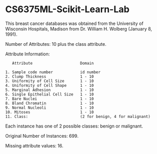 # CS6375ML-Scikit-Learn-Lab

This breast cancer databases was obtained from the University of Wisconsin Hospitals, Madison from Dr. William H. Wolberg (January 8, 1991).

Number of Attributes: 10 plus the class attribute.

Attribute Information: 
      
	   Attribute                     Domain
	
	1. Sample code number            id number
    2. Clump Thickness               1 - 10
    3. Uniformity of Cell Size       1 - 10
    4. Uniformity of Cell Shape      1 - 10
    5. Marginal Adhesion             1 - 10
    6. Single Epithelial Cell Size   1 - 10
    7. Bare Nuclei                   1 - 10
    8. Bland Chromatin               1 - 10
    9. Normal Nucleoli               1 - 10
    10. Mitoses                      1 - 10
    11. Class:                       (2 for benign, 4 for malignant)

Each instance has one of 2 possible classes: benign or malignant.

Original Number of Instances: 699.

Missing attribute values: 16.
